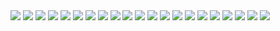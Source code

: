 <img loading="lazy" src="./assets/1.png"/>
<img loading="lazy" src="./assets/2.png"/>
<img loading="lazy" src="./assets/3.png"/>
<img loading="lazy" src="./assets/4.png"/>
<img loading="lazy" src="./assets/5.png"/>
<img loading="lazy" src="./assets/6.png"/>
<img loading="lazy" src="./assets/7.png"/>
<img loading="lazy" src="./assets/8.png"/>
<img loading="lazy" src="./assets/9.png"/>
<img loading="lazy" src="./assets/10.png"/>
<img loading="lazy" src="./assets/11.png"/>
<img loading="lazy" src="./assets/12.png"/>
<img loading="lazy" src="./assets/13.png"/>
<img loading="lazy" src="./assets/14.png"/>
<img loading="lazy" src="./assets/15.png"/>
<img loading="lazy" src="./assets/16.png"/>
<img loading="lazy" src="./assets/17.png"/>
<img loading="lazy" src="./assets/18.png"/>
<img loading="lazy" src="./assets/19.png"/>
<img loading="lazy" src="./assets/20.png"/>
<img loading="lazy" src="./assets/21.png"/>
